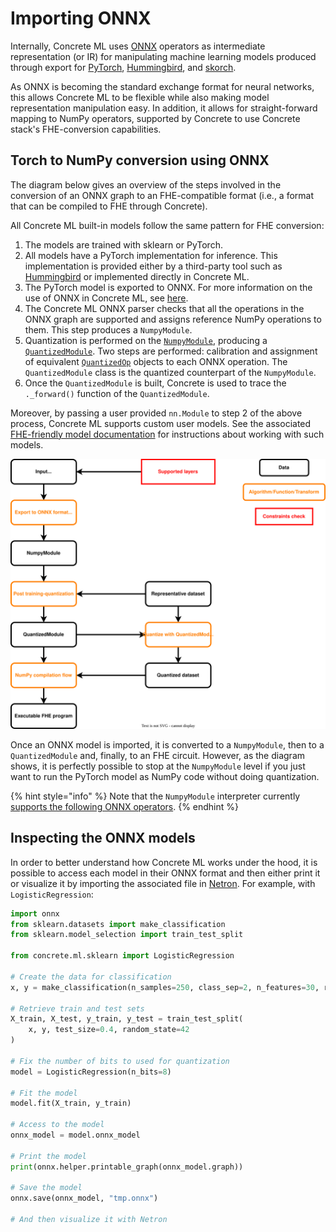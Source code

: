 # Importing ONNX

Internally, Concrete ML uses [ONNX](https://github.com/onnx/onnx) operators as intermediate representation (or IR) for manipulating machine learning models produced through export for [PyTorch](https://github.com/pytorch/pytorch), [Hummingbird](https://github.com/microsoft/hummingbird), and [skorch](https://github.com/skorch-dev/skorch).

As ONNX is becoming the standard exchange format for neural networks, this allows Concrete ML to be flexible while also making model representation manipulation easy. In addition, it allows for straight-forward mapping to NumPy operators, supported by Concrete to use Concrete stack's FHE-conversion capabilities.

## Torch to NumPy conversion using ONNX

The diagram below gives an overview of the steps involved in the conversion of an ONNX graph to an FHE-compatible format (i.e., a format that can be compiled to FHE through Concrete).

All Concrete ML built-in models follow the same pattern for FHE conversion:

1. The models are trained with sklearn or PyTorch.
1. All models have a PyTorch implementation for inference. This implementation is provided either by a third-party tool such as [Hummingbird](external_libraries.md#hummingbird) or implemented directly in Concrete ML.
1. The PyTorch model is exported to ONNX. For more information on the use of ONNX in Concrete ML, see [here](onnx_pipeline.md#torch-to-numpy-conversion-using-onnx).
1. The Concrete ML ONNX parser checks that all the operations in the ONNX graph are supported and assigns reference NumPy operations to them. This step produces a `NumpyModule`.
1. Quantization is performed on the [`NumpyModule`](../../references/api/concrete.ml.torch.numpy_module.md#class-numpymodule), producing a [`QuantizedModule`](../../references/api/concrete.ml.quantization.quantized_module.md#class-quantizedmodule). Two steps are performed: calibration and assignment of equivalent [`QuantizedOp`](../../references/api/concrete.ml.quantization.base_quantized_op.md#class-quantizedop) objects to each ONNX operation. The `QuantizedModule` class is the quantized counterpart of the `NumpyModule`.
1. Once the `QuantizedModule` is built, Concrete is used to trace the `._forward()` function of the `QuantizedModule`.

Moreover, by passing a user provided `nn.Module` to step 2 of the above process, Concrete ML supports custom user models. See the associated [FHE-friendly model documentation](../../deep-learning/fhe_friendly_models.md) for instructions about working with such models.

![Torch compilation flow with ONNX](../../.gitbook/assets/torch_to_numpy_with_onnx.svg)

Once an ONNX model is imported, it is converted to a `NumpyModule`, then to a `QuantizedModule` and, finally, to an FHE circuit. However, as the diagram shows, it is perfectly possible to stop at the `NumpyModule` level if you just want to run the PyTorch model as NumPy code without doing quantization.

{% hint style="info" %}
Note that the `NumpyModule` interpreter currently [supports the following ONNX operators](../../deep-learning/onnx_support.md#supported-operators).
{% endhint %}

## Inspecting the ONNX models

In order to better understand how Concrete ML works under the hood, it is possible to access each model in their ONNX format and then either print it or visualize it by importing the associated file in [Netron](https://netron.app). For example, with `LogisticRegression`:

```python
import onnx
from sklearn.datasets import make_classification
from sklearn.model_selection import train_test_split

from concrete.ml.sklearn import LogisticRegression

# Create the data for classification
x, y = make_classification(n_samples=250, class_sep=2, n_features=30, random_state=42)

# Retrieve train and test sets
X_train, X_test, y_train, y_test = train_test_split(
    x, y, test_size=0.4, random_state=42
)

# Fix the number of bits to used for quantization
model = LogisticRegression(n_bits=8)

# Fit the model
model.fit(X_train, y_train)

# Access to the model
onnx_model = model.onnx_model

# Print the model
print(onnx.helper.printable_graph(onnx_model.graph))

# Save the model
onnx.save(onnx_model, "tmp.onnx")

# And then visualize it with Netron
```
